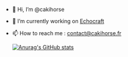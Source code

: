 - 👋 Hi, I’m @cakihorse
- 🌱 I’m currently working on [Echocraft](https://github.com/EchocraftMc)
- 📫 How to reach me : contact@cakihorse.fr

  [![Anurag's GitHub stats](https://github-readme-stats.vercel.app/api?username=cakihorse)](https://github.com/cakihorse/github-readme-stats)

<!---
cakihorse/cakihorse is a ✨ special ✨ repository because its `README.md` (this file) appears on your GitHub profile.
You can click the Preview link to take a look at your changes.
--->

